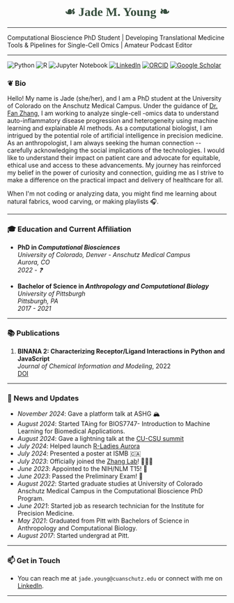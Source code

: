 <!--
**jade-young/jade-young** is a ✨ _special_ ✨ repository because its `README.md` (this file) appears on your GitHub profile.

Here are some ideas to get you started:

- 🔭 I’m currently working on ...
- 🌱 I’m currently learning ...
- 👯 I’m looking to collaborate on ...
- 🤔 I’m looking for help with ...
- 💬 Ask me about ...
- 📫 How to reach me: ...
- 😄 Pronouns: ...
- ⚡ Fun fact: ...
-->
<h1 align="center" style="font-family: Times; color: #364d3d;"> ☙ Jade M. Young ❧</h1>

---
Computational Bioscience PhD Student | Developing Translational Medicine Tools & Pipelines for Single-Cell Omics | Amateur Podcast Editor

---

<!-- You can add GitHub profile badges here using Markdown image syntax or HTML. Here are some example badges you might use. -->

<!-- Languages Badge -->
![Python](https://img.shields.io/badge/Python-3776AB?style=flat&logo=python&logoColor=white)
![R](https://img.shields.io/badge/R-276DC3?style=flat&logo=r&logoColor=white)
![Jupyter Notebook](https://img.shields.io/badge/Jupyter-FA8C00?style=flat&logo=jupyter&logoColor=white)
[![LinkedIn](https://img.shields.io/badge/LinkedIn-0A66C2?style=flat&logo=linkedin&logoColor=white)](https://www.linkedin.com/in/jade-m-young/)
[![ORCID](https://img.shields.io/badge/ORCID-0000--0002--1825--0097-A6CE39?style=flat&logo=orcid&logoColor=white)](https://orcid.org/0000-0003-0887-3319)
[![Google Scholar](https://img.shields.io/badge/Google%20Scholar-4285F4?style=flat&logo=google-scholar&logoColor=white)](https://scholar.google.com/citations?user=AIz4KaMAAAAJ&hl=en)


### ❦ Bio
Hello! My name is Jade (she/her), and I am a PhD student at the University of Colorado on the Anschutz Medical Campus. Under the guidance of [Dr. Fan Zhang](fanzhanglab.org), I am working to analyze single-cell -omics data to understand auto-inflammatory disease progression and heterogeneity using machine learning and explainable AI methods. As a computational biologist, I am intrigued by the potential role of artificial intelligence in precision medicine. As an anthropologist, I am always seeking the human connection -- carefully acknowledging the social implications of the technologies. I would like to understand their impact on patient care and advocate for equitable, ethical use and access to these advancements. My journey has reinforced my belief in the power of curiosity and connection, guiding me as I strive to make a difference on the practical impact and delivery of healthcare for all.

When I'm not coding or analyzing data, you might find me learning about natural fabrics, wood carving, or making playlists 🎧.

---

### 🎓 Education and Current Affiliation
- **PhD in _Computational Biosciences_**  
  *University of Colorado, Denver - Anschutz Medical Campus*  
  *Aurora, CO*  
  *2022 - ❓*

- **Bachelor of Science in _Anthropology and Computational Biology_**  
  *University of Pittsburgh*  
  *Pittsburgh, PA*  
  *2017 - 2021*

---

### 📚 Publications
1. **BINANA 2: Characterizing Receptor/Ligand Interactions in Python and JavaScript**  
   *Journal of Chemical Information and Modeling*, 2022  
   [DOI](10.1021/acs.jcim.1c01461)

---

### 📰 News and Updates
- *November 2024*: Gave a platform talk at ASHG 🏔️
- *August 2024*: Started TAing for BIOS7747- Introduction to Machine Learning for Biomedical Applications.
- *August 2024*: Gave a lightning talk at the [CU-CSU summit](https://news.cuanschutz.edu/dbmi/annual-cu-csu-summit-features-experts-from-dbmi?fbclid=IwZXh0bgNhZW0CMTEAAR0Cau8-W4zQxPrWb7hNtfjUA1HAiT_3cqxshQdrkMOV3QDYAovzVgJbSaM_aem_VnOmFSPwUegbZjYBTCNd4g)
- *July 2024*: Helped launch [R-Ladies Aurora](https://github.com/rladies-aurora)
- *July 2024*: Presented a poster at ISMB 🇨🇦    
- *July 2023*: Officially joined the [Zhang Lab](fanzhanglab.org)! 👩🏾‍💻
- *June 2023*: Appointed to the NIH/NLM T15! 🥳
- *June 2023*: Passed the Preliminary Exam! 🥳 
- *August 2022*: Started graduate studies at University of Colorado Anschutz Medical Campus in the Computational Bioscience PhD Program.
- *June 2021*: Started job as research technician for the Institute for Precision Medicine.
- *May 2021*: Graduated from Pitt with Bachelors of Science in Anthropology and Computational Biology.
- *August 2017*: Started undergrad at Pitt.

---

### 📫 Get in Touch
- You can reach me at `jade.young@cuanschutz.edu` or connect with me on [LinkedIn](www.linkedin.com/in/jade-m-young).
---
